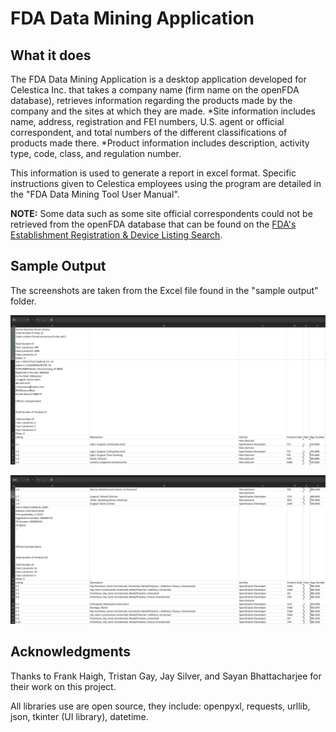 # FDA Data Mining Application

## What it does

The FDA Data Mining Application is a desktop application developed for Celestica Inc. that takes a company name (firm name on the openFDA database), retrieves information regarding the products made by the company and the sites at which they are made. 
  *Site information includes name, address, registration and FEI numbers, U.S. agent or official correspondent, and total numbers of the different classifications of products made there. 
  *Product information includes description, activity type, code, class, and regulation number.

This information is used to generate a report in excel format. Specific instructions given to Celestica employees using the program are detailed in the "FDA Data Mining Tool User Manual".

**NOTE:** Some data such as some site official correspondents could not be retrieved from the openFDA database that can be found on the [FDA's Establishment Registration & Device Listing Search](https://www.accessdata.fda.gov/scripts/cdrh/cfdocs/cfrl/rl.cfm).

## Sample Output

The screenshots are taken from the Excel file found in the "sample output" folder. 

![Sample1](https://github.com/JMichaelHerder/FDA-Data-Mining-Application/blob/master/sample%20output/SampleOutput1.PNG "Sample Output 1")

![Sample2](https://github.com/JMichaelHerder/FDA-Data-Mining-Application/blob/master/sample%20output/SampleOutput2.PNG "Sample Output 2")

## Acknowledgments

Thanks to Frank Haigh, Tristan Gay, Jay Silver, and Sayan Bhattacharjee for their work on this project.

All libraries use are open source, they include: openpyxl, requests, urllib, json, tkinter (UI library), datetime.


